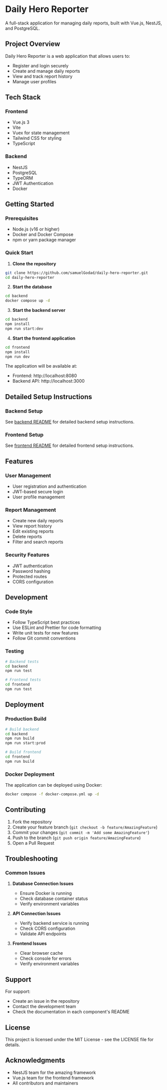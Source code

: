 # Daily Hero Reporter

A full-stack application for managing daily reports, built with Vue.js, NestJS, and PostgreSQL.

## Project Overview

Daily Hero Reporter is a web application that allows users to:
- Register and login securely
- Create and manage daily reports
- View and track report history
- Manage user profiles

## Tech Stack

### Frontend
- Vue.js 3
- Vite
- Vuex for state management
- Tailwind CSS for styling
- TypeScript

### Backend
- NestJS
- PostgreSQL
- TypeORM
- JWT Authentication
- Docker



## Getting Started

### Prerequisites
- Node.js (v16 or higher)
- Docker and Docker Compose
- npm or yarn package manager

### Quick Start

1. **Clone the repository**
```bash
git clone https://github.com/samuelGodad/daily-hero-reporter.git
cd daily-hero-reporter
```

2. **Start the database**
```bash
cd backend
docker compose up -d
```

3. **Start the backend server**
```bash
cd backend
npm install
npm run start:dev
```

4. **Start the frontend application**
```bash
cd frontend
npm install
npm run dev
```

The application will be available at:
- Frontend: http://localhost:8080
- Backend API: http://localhost:3000

## Detailed Setup Instructions

### Backend Setup
See [backend README](backend/README.md) for detailed backend setup instructions.

### Frontend Setup
See [frontend README](frontend/README.md) for detailed frontend setup instructions.

## Features

### User Management
- User registration and authentication
- JWT-based secure login
- User profile management

### Report Management
- Create new daily reports
- View report history
- Edit existing reports
- Delete reports
- Filter and search reports

### Security Features
- JWT authentication
- Password hashing
- Protected routes
- CORS configuration

## Development

### Code Style
- Follow TypeScript best practices
- Use ESLint and Prettier for code formatting
- Write unit tests for new features
- Follow Git commit conventions

### Testing
```bash
# Backend tests
cd backend
npm run test

# Frontend tests
cd frontend
npm run test
```

## Deployment

### Production Build
```bash
# Build backend
cd backend
npm run build
npm run start:prod

# Build frontend
cd frontend
npm run build
```

### Docker Deployment
The application can be deployed using Docker:
```bash
docker compose -f docker-compose.yml up -d
```

## Contributing

1. Fork the repository
2. Create your feature branch (`git checkout -b feature/AmazingFeature`)
3. Commit your changes (`git commit -m 'Add some AmazingFeature'`)
4. Push to the branch (`git push origin feature/AmazingFeature`)
5. Open a Pull Request

## Troubleshooting

### Common Issues
1. **Database Connection Issues**
   - Ensure Docker is running
   - Check database container status
   - Verify environment variables

2. **API Connection Issues**
   - Verify backend service is running
   - Check CORS configuration
   - Validate API endpoints

3. **Frontend Issues**
   - Clear browser cache
   - Check console for errors
   - Verify environment variables

## Support

For support:
- Create an issue in the repository
- Contact the development team
- Check the documentation in each component's README

## License

This project is licensed under the MIT License - see the LICENSE file for details.

## Acknowledgments

- NestJS team for the amazing framework
- Vue.js team for the frontend framework
- All contributors and maintainers
